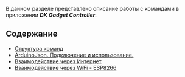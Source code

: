 В данном разделе представлено описание работы с командами в приложении ***DK Gadget Controller***.

## Содержание
* [Структура команд](https://github.com/ikrio/GadgetController/wiki/%D0%A1%D1%82%D1%80%D1%83%D0%BA%D1%82%D1%83%D1%80%D0%B0-%D0%BA%D0%BE%D0%BC%D0%B0%D0%BD%D0%B4)
* [ArduinoJson. Подключение и использование.](https://github.com/ikrio/GadgetController/wiki/ArduinoJson)
* [Взаимодействие через Интернет](https://github.com/ikrio/GadgetController/wiki/%D0%92%D0%B7%D0%B0%D0%B8%D0%BC%D0%BE%D0%B4%D0%B5%D0%B9%D1%81%D1%82%D0%B2%D0%B8%D0%B5-%D1%87%D0%B5%D1%80%D0%B5%D0%B7-%D0%98%D0%BD%D1%82%D0%B5%D1%80%D0%BD%D0%B5%D1%82)
* [Взаимодействие через WiFi - ESP8266](https://github.com/ikrio/GadgetController/wiki/%D0%92%D0%B7%D0%B0%D0%B8%D0%BC%D0%BE%D0%B4%D0%B5%D0%B9%D1%81%D1%82%D0%B2%D0%B8%D0%B5-%D1%87%D0%B5%D1%80%D0%B5%D0%B7-WiFi---ESP8266)